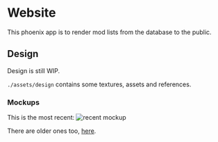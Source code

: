 # Website

This phoenix app is to render mod lists from the database to the public.

## Design
Design is still WIP.

`./assets/design` contains some textures, assets and references.

### Mockups
This is the most recent:
![recent mockup](./assets/website/images/mockups/mockup6.png)

There are older ones too, [here](./assets/website/images/mockups_old).
